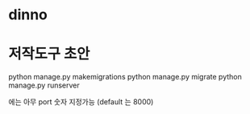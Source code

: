 # dinno
<h1>저작도구 초안</h1>

python manage.py makemigrations
python manage.py migrate
python manage.py runserver <portname>

<portname> 에는 아무 port 숫자 지정가능 (default 는 8000)
